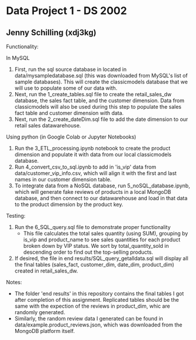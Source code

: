 # Data Project 1 - DS 2002
## Jenny Schilling (xdj3kg)

Functionality:

In MySQL
1. First, run the sql source database in located in data/mysampledatabase.sql (this was downloaded from MySQL's list of sample databases). This will create the classicmodels database that we will use to populate some of our data with.
2. Next, run the 1_create_tables.sql file to create the retail_sales_dw database, the sales fact table, and the customer dimension. Data from classicmodels will also be used during this step to populate the sales fact table and customer dimension with data.
3. Next, run the 2_create_dateDim.sql file to add the date dimension to our retail sales datawarehouse.

Using python (in Google Colab or Jupyter Notebooks)
1. Run the 3_ETL_processing.ipynb notebook to create the product dimension and populate it with data from our local classicmodels database.
2. Run 4_convert_csv_to_sql.ipynb to add in 'is_vip' data from data/customer_vip_info.csv, which will align it with the first and last names in our customer dimension table.
3. To integrate data from a NoSQL database, run 5_noSQL_database.ipynb, which will generate fake reviews of products in a local MongoDB database, and then connect to our datawarehouse and load in that data to the product dimension by the product key.


Testing:
1. Run the 6_SQL_query.sql file to demonstrate proper functionality
   - This file calculates the total sales quantity (using SUM), grouping by is_vip and product_name to see sales quantities for each product broken down by VIP status. We sort by total_quantity_sold in descending order to find out the top-selling products.
2. If desired, the file in end results/SQL_query_getalldata.sql will display all the final tables (sales_fact, customer_dim, date_dim, product_dim) created in retail_sales_dw.


Notes:
- The folder 'end results' in this repository contains the final tables I got after completion of this assignment. Replicated tables should be the same with the expection of the reviews in product_dim, whic are randomly generated.
- Similarly, the random review data I generated can be found in data/example.product_reviews.json, which was downloaded from the MongoDB platform itself.
